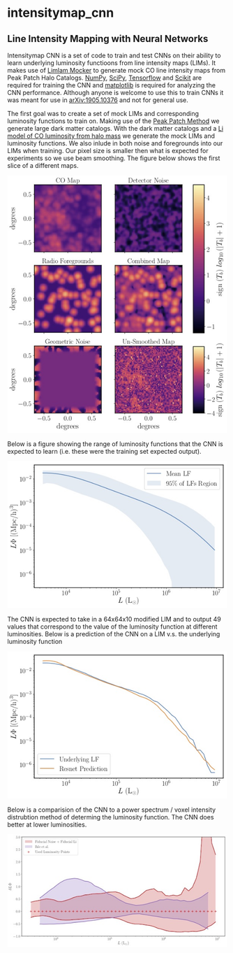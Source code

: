 # intensitymap_cnn
## Line Intensity Mapping with Neural Networks

Intensitymap CNN is a set of code to train and test CNNs on their ability to learn underlying luminosity functioons from line intensity maps (LIMs).  It makes use of [Limlam Mocker](https://github.com/georgestein/limlam_mocker) to generate mock CO line intensity maps from Peak Patch Halo Catalogs.  [NumPy](https://www.numpy.org/), [SciPy](https://www.scipy.org/), [Tensorflow](https://www.tensorflow.org/) and [Scikit](https://scikit-image.org/) are required for training the CNN and [matplotlib](https://matplotlib.org/) is required for analyzing the CNN performance.  Although anyone is welcome to use this to train CNNs it was meant for use in [arXiv:1905.10376](https://arxiv.org/abs/1905.10376) and not for general use.

The first goal was to create a set of mock LIMs and corresponding luminosity functions to train on.  Making use of the [Peak Patch Method](https://arxiv.org/abs/1810.07727) we generate large dark matter catalogs.  With the dark matter catalogs and a [Li model of CO luminosity from halo mass](https://arxiv.org/abs/1503.08833) we generate the mock LIMs and luminosity functions.  We also inlude in both noise and foregrounds into our LIMs when training.  Our pixel size is smaller then what is expected for experiments so we use beam smoothing.  The figure below shows the first slice of a different maps.

![Line Intensity Map Mock Slices](figures/IM_slices.jpg)

Below is a figure showing the range of luminosity functions that the CNN is expected to learn (i.e. these were the training set expected output).

![Luminosity Function Space of Possible Outpus](figures/training_lum_funcs.jpg)

The CNN is expected to take in a 64x64x10 modified LIM and to output 49 values that correspond to the value of the luminosity function at different luminosities.  Below is a prediction of the CNN on a LIM v.s. the underlying luminosity function

![Network Prediction](figures/guess_range_good.jpg)

Below is a comparision of the CNN to a power spectrum / voxel intensity distrubtion method of determing the luminosity function.  The CNN does better at lower luminosities.

![Network Comparison](figures/Ihle_comparison.jpg)

